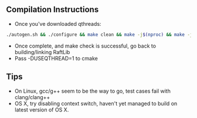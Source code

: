 ## Compilation Instructions
* Once you've downloaded qthreads:
```bash
./autogen.sh && ./configure && make clean && make -j$(nproc) && make -j1 check && sudo make install
```
* Once complete, and make check is successful, go back to building/linking RaftLib
* Pass -DUSEQTHREAD=1 to cmake

## Tips
* On Linux, gcc/g++ seem to be the way to go, test cases fail with clang/clang++
* OS X, try disabling context switch, haven't yet managed to build on latest version
of OS X. 
